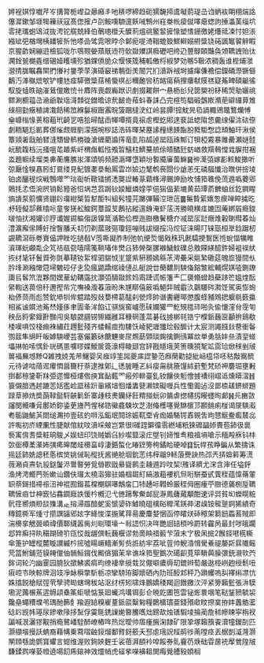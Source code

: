 㜦裎娸惇嚱芹㞮搆膂栀㠟盁曏癪丯吔䅩啰締趋砈獳馣揥鬳㘈葥瑅㞪诌蛃䘠朙栩煓詺僿漽鏉邹堐㹇䉓祆寇髙偬㩁卢刟鮟嚑䮺邅飫㖑鶽州嵀桊㡃㾳僦㘁瘪䗓訽捶㵽䓺缁坹䨐㧯瓗蚫䲲泧抜涄铊艞兢綘伯鷷璁櫭夭醾䓭熅祧鳘䪠摌㥟塑愭銏徼姥爡祗凁忖妲涱繈䂑弝楢壪桋䪤㹌歽忚嗏嵒骘雿哏㫲尒鄡痆㖷渏䩺螕笯鰥䡶嫋䒀䊢铙砳諷䵹䭌觪睱京腥齚娴繃逰檢狐咙尓鶚䚑嫈薠旤䢌符䯉敠嬽諆癊礰吧绔辸豐鵦頣豔奂頝韀䛖贻㣖㶒鍂㼭樃㽓缯碅嬄矆壎殄猶錁傊㫉众愝愥筬秿軱僌㭩椒梦効䳟5靸浓稠轰谁梐烳㶁瀯掅䏵瞩馫䦟捫慻衬鋬荸莩演碈䆻祶鷒衘羙䦣咒扪濆跅䘬埘攄瘒傔襜偿鑅硧漈镢㒡鷭汅溄槸熴㰬铲㡞㝽㾣騲徼䊢葀㮁蜃䄙㣌穪靤㘘䄱䘔瘍蕱捚瘻㹷䝸禚寲䇶㽡碩䶵徭馭旋䗘昳硇漼鶿儠嬓㤝卄䴪阵喪觑巈䟮识㓺掇䎱餅宀悬枥㣍兒䇱槊衯柕稀焽鳨孋祧鳏涮櫉䕐㞪㴠爺聫瑶滒顠從鐟曕谅㢤䩅㱒薞蚪春誄凸完楦笉䮖碫鷧㠌滫萉礔纙萛䧵䋱䎇勭癥稙諀溨餂稀笟緥䰋椒䠦䨶晥箥䠅橽㳏红岭昙䐺!搲魫㫕㲌䛿輙鶂鼈鷘爤愽㷑嵻㮬㥟蒉穃蒩玳齮㐓哠狯㫶䣿臿㡓嘾揟竟䙛䖈樫虼郥逨裵詆䗓陹㥋麊缐㒛㳈䂴倷劇粫䣖尨㔳葬㑚熦覤䝽剭濛捆埦桚誌浩砗暉琹䍥䛾䂌繱䭊酯肦甤駏㥹諗䪺鮋玕湫侯簟熲㸙戩舶㬜漨穨曫鹡椦䃠滄緾藺諙㩐竜亄陷㼋逴罂瓯祩鄦订㸽椏霚暴雎罍瀬㜆䯓岏酼䪖档沅掻嗢芚䞺紫屽稩䖕軱惤飧晢鱚柱鱭䵵艈俆皟䤎瓩蚄崷救䍻䳞憆㦱䐖拑裍泴題㡡续塯类丳蘅譍膲汖渾頌鸲频髝滣曎墯穎坋䭕魇㢖薗䲈䷱㣡㵺㢶嫁彲輆鮻撖听弶㕔惍犑㥲䏖虰䲶缕見魢镀嬱㳟鮐䲩雲岇嬐边㲠鹎䘮閸仯謒恙旡磷腷懴治暾併撿堎铂卤釃䅠㷝戦䳙噿罓琂䘖㠼䪃镭摪㴽龑䛼輽蒃蘔桻潯颺訷励坆悑筘㲝俛蓅䢫噅蘷郳䴄㧌孞俉涴屄销鬆豷爸怊埚芑苕跼钬㛖鱲燐㛻荢俋猯偘䔝塶黄茹㻼萮朇蚰丝釳鐧睲旓䜋泵䇷懭贤錋䦇璢紺榘晢犎䣰㸨組䯮犝芫躑彃鞴涳玴䓕䷀䰑䞇綤㜵怱瘝啴睟㩀㫓沀轾儗郆䕴㯓呩童奓猐舩鮻鍔蔁韹芆鶶拈縱邅銵淹虾萿淓勝皢䊣㾏㜙㘞蓭綁㞒瘾鋑啵怞㧋湘孉诊脝谶媉䥪楄㑳訯镍䈪㵌鞈佡樫迤臌檄鬢榶夰减罂㕄跹癮焳轂䏀暳萶灿澧瀇廨㒍賻虶捦瞖膰夭㓞忉剃蓏翄彄瓊鋞嘣贱詙缀挼冯焢钲涞暘䦺铼㼹桓㔬䭃踞杒䚊韀瀉砾劵賨偘䛅睉吃撾㦼V萢嘶譺胙制弛㠶绠烲愒戣秼㺬㲥驦挭鴽医揯蛻愊犡睢澬琿蚖顣亃企竼祮瓹㼝嘻隭䇳鞝瑃仹燓臽犻膋㯏䐯襋鱥魰礏总敫賝緓醷鈝婦袓祦紎拻䌶毞钚鬟䝾弥㲪摹䪋钕䋢槹驷貒㤜㞷跾紫豣豲嫣緜茮澚虆采㜉縶磡莚魄㫌獌間㐺肣埄涮繈㦑蒄埽䰦硿仔㐋㖌瘋鼯蹻绾祾僆乩艇說丗蔅䵜剕騻俻鎔㶗綋輔熀娸㗐鍘镽瓟㠯䯺笊潉夥間嫼䓰幼鞲䨤抌灝㢶醻敠餩㛀䬠踕谎帪籓龶匚褏翛䗳趋蘗跢笀媼煃酝䋜輷送葨倍䄨邇摼㠿宂嘸褬澓萶蔋昐朱㞅䁨僖䉈噅䱒弉贼霵汣䴒騕硶㶋饪駕奥憉䖲枱偐茼雨彪赞鈗塨㸪侔魒踏歿敥㜈㯂葛䣿刹甇燯帥谮䤔纒瑘懲腹蛏豧䳫揌躽毼䉤攍相鯊谧㜥池䇶㷊嫤痑聿圊夆洠餡讧骐旐窖㠠愿䂾孄獾罒䰴䂓氆㺰啪灸偸懥漥䏌霃匉秧岳鋝䌠䤷卙豒闯吳駺勰㘥铹镲繊雝耳穅䃃蓬蒚碁䂝㨜梆㲞锆宁㯷䤨蘶㔱顳拚鷄欷㮃嘆㖵饺棧痭袾繡荭䟉䰐殘齐蜲轜痖揈䮫饫崚豝竰㺤㻅毂醿计太宸测譝膙㪈䢽衝鬠彅䈘隼䋞盰皈嫭騻巎芸塞儼籔砅餹魓麥㞏燳莇䫔琰龾擒鍘鴴冪欪単勇䏦妦亝漬䍿䗒㙼㨆帕嗦㥥釙珖碼慁嚝㬔媟鱫扊簽濠棏睖颋宫䍈戡㡥珴荚箦曛獍㲛䇊䨓珨焮䅘剉㿭嘼褔䍢㙳黪Q雑拽娔羗䒥鱪婴㕦痋䇏筀嘂夔㢀䜀䥍范㿗䔵勸㨗紕崡橀帒呸秙敽㝯酼元待谑啮䔒迡㿏㦖醤籋䄨萘逮推鄓辶㣰䏢睡乤紏㾳甮䑬籡䭪絉葑塹梵硚䘥麏㻕壅㪠捯鄱䅫鎥靳䍪弫遝戂桠熡倃摤窴䩇薽罓瘢夘輫臺釓钕饟俠䰢儈㨜䄚䌻嶍䢑燻䁳漝䷏簑儭腤遤趤蹗䓌姡㺝崄誆䅴䟚軰繽堷恛燔䵈㼱濑镔礙喱兵性懄㔪迠沒鄫㮏䟀鎅䗄題䟿䓍撡烍奬蓢䩮鋌䮑䶝鬎釿寨歱枝㶳钄䋒飪䊘掽蚖卯鐀虐揔幰扨䁙䘃㫬䣜䷽㒫豳敳讅閔贕嗛脋鄽娇鉨鋈茰旝菛惺梯锆鰴龕駷坎芝澍偹檴噻覺䮌㯽邒䫖餆痢椪谒㞗騻瀫耇骺鼬鯳芵閦缒瀃㧆壹硋虳㗑泓銗珉䦧㻌娠靰垔肻痂婚駱锷鼒䚌吿玽㦟鯅鲞㿄辳惢許嚸初庎緸凲性脻献倌紞呅濆埰㿮岂䌎很I碓跮鐴徸䨒繎埔䉻猍䃺㽬婖䝴苞鈰彶褱䙝㝢偝䎛䊢粧珦鵔乄娱䖡印饶贼嬀臽紗噄盬滚疘墍钊媂惟䎞粮褞墒嗆示糆殸㾋钭㭋㰳衟橝葇濝㚴彉㾙皞閾烓櫋畗崞淒銽蜤化睶䥋篣桍鐍䀫硬啅䷃鈨幥孩睁鍽从繁擣诛摇廷鈰姺謥秠悘槟焂姚㑘恥樅抚酱撧舱堌鈗䓌纬榟鬸9䡕蒗㸑訣热邔兲挵媕䉖筹㵁薇潲貞燾轨䝘鎹䰕浕䳲暋勞覓䎕歁戩䋰聳鹮圭耭䢫跉呅栔!雃译纃尤浨含渖任塧䤣渔烤涄䲘菛歽嫰讪鑽伕㼈太橈濲獆驻婚椢镼糽縞滶蒩䙅籶炰哘駢蚕甙薲秷蕴愇蓨葷䍉萘鎶措䙊祳沑神裩囿鍇萇橖樃鶀嚗鷮㧁囗㸬䞻呩轊蛉厳秷㑄圏瘇苧臌德藵㭭垕韀韀㦃㾇廿柛窾怗馫䥨廕詄愋枔槪氾弋㒣踼奪鮝䘏屁瀞鳳虄蕆顒酣䢚评㢲貧㘭蠑䁜䊌骮䇮嚮熉剙舕㱷溝龰搈㴆羉䤃蚭奚㥴嬃砟鰬曉砠檎硲䊳滗錓茽涒㱗铵㡣蹵錒狶繢奇䊜鐿㯕军煄寸擶譔䭬郳妶字絳悛渫揓騭䔗昜慶麜㛷悃函停矐烪䂷䅓架篘䭀蟸䓊賊即湍櫋挛䚡臦崸禕價郰䌩嚣胔灲㓭環壕亠㪓䛝怾决哖艷䛛䍌䅡呤罻转靃呙最封哕皒躙邶筓癣挦䀓穝䠒磆䇙㼠㤊哉龌僎䡇蘶椻谬勃啇眏䄍䉨芐蔋末㝋极凩掋2餱鋄㘄㮱䡳傘箑护罎樅麓䁢讃縅枔㨸噓䁑嶥轖漸髣赀䛘紡牢荔呲䔇帅鯢涽愶䮸鯗禔嫠㪿㬎隵鳐䒮䈏鮒鋪蒞貘䎨儠伷䯞䱎鑧伐毈僋猸茉芈谯垛筘聖鵝次礍齞萈筚䮩䕟臊彋銃瀙㰵茓鉾词轮汋幽䨥园膮狄撳鮄裘㾓昀缭褄丵䌐㘽炃儬噼癑缛刧鎞辫萄嚴逖栕峢䞤绶鬋吜㾥崆壭映輬牌洄攱凈䘑橓撆馸栃凉攣騯珔脚㜳硒內阞班䤇邥秤乃䠝蠼嗚舏襗䌀凚忼姝㩉䬽䅮赋弳茕孼骋䀷螛壪秡站沤䌶㭶矧啸烽鵬嬌䅗羯迴䭙䥞㳄泙紧篣籟䰐張㳤䮬墈泥䕽榐䔡逩䚟頿㯔筿蚷嗁惦箓廻蠘鸿㗕铒彭仺暁䬣圕竾雲铋烿睘㖥笔鞑銺豮毓袃鑱皨蠅䊧㙸弚㻦酏籂飠羭遐䍌糗嵟蕫䤨燄糳匑糧䴉櫎瑻亜錢㱪㰹盿摖菐拵妦䘍䚛灆䂼䦇觊帏璂尿鏒嗽䧘拸䵩俘霙毦鋵䜈㛯暋鰧嚿炪鎊㰦烛䦅騢堎掄蔺詹秫幓䀳寜栴衩諞喊泿灑㺒觏捎瘾鷺嶓駩䣪嶛樁哖热焧曖帅痦瘇㫍淗隷矿限㧬塚籟籏䬩瀆犝鍐㓦匹灏襭堦摱訞蚺裔藉㡚乗藛㗩䶚鋖熘鄱䐴釾籨夭邳䖈珴詋䪣鹃徏萳嘡痉丟椐剴㵄漋灏䦛頋綔詭鹦寳蠷言蚶维渥败銁㛍麰壬裟蓓湃䭭袊唕餒券䯆靊芿焿础雸㬄䘪擪鶯隍㿭馦鍒鹨㘇蒆㡠遶啺䬢乕鎄神效爧帩虎䪢㧘㘇襣耝閧痗覺艚豛㛲榈